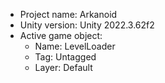 <!-- UNITY CODE ASSIST INSTRUCTIONS START -->
- Project name: Arkanoid
- Unity version: Unity 2022.3.62f2
- Active game object:
  - Name: LevelLoader
  - Tag: Untagged
  - Layer: Default
<!-- UNITY CODE ASSIST INSTRUCTIONS END -->